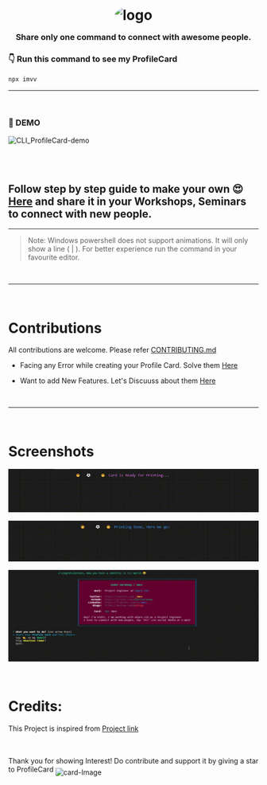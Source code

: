 <h1 align = "center"><img style="position:relative;top:6px;width:150px;height:150px;border-collapse:separate;border-radius:50%;" src="https://user-images.githubusercontent.com/34159717/121735940-71905180-cb14-11eb-9757-eab89f38ceda.gif" alt="logo"></h1>

<h3 align="center">Share only one command to connect with awesome people.</h3>

### <strong>👇 Run this command to see my ProfileCard</strong>

```bash
npx imvv
```

***
<br>

### <strong>🚀 DEMO</strong>

![CLI_ProfileCard-demo](https://user-images.githubusercontent.com/34159717/121740205-650ef780-cb1a-11eb-8011-6e6d88227a18.gif)
<br>
<br>



<br>

## Follow step by step guide to make your own :heart_eyes: [Here](https://vblogs.medium.com/make-your-identity-in-cli-world-afec73066001) and share it in your Workshops, Seminars to connect with new people.

***

> Note: Windows powershell does not support animations. It will only show a line ( | ). For better experience run the command in your favourite editor.
<br>

***

<br>

# Contributions 

All contributions are welcome. Please refer [CONTRIBUTING.md](https://github.com/viditvarshney/CLI_ProfileCard/tree/main/.github/CONTRIBUTING.md)
<br>

- Facing any Error while creating your Profile Card. Solve them [Here](https://github.com/viditvarshney/CLI_ProfileCard/discussions/categories/q-a)

- Want to add New Features. Let's Discuuss about them [Here](https://github.com/viditvarshney/CLI_ProfileCard/discussions/categories/ideas)

<br>

***

<br>

# Screenshots

![animations](/assets/screenshots/2.png)
<br>

![animations](/assets/screenshots/3.png)
<br>

![animations](/assets/screenshots/1.png)

<br>

# Credits: 
This Project is inspired from
[Project link](https://github.com/bnb/bitandbang)

<br>

<br>
Thank you for showing Interest! Do contribute and support it by giving a star to ProfileCard <img style="position:relative;top:6px;" src="https://user-images.githubusercontent.com/34159717/120114199-a35ffa80-c19b-11eb-9143-fc1fd662a87e.jpg" alt="card-Image">